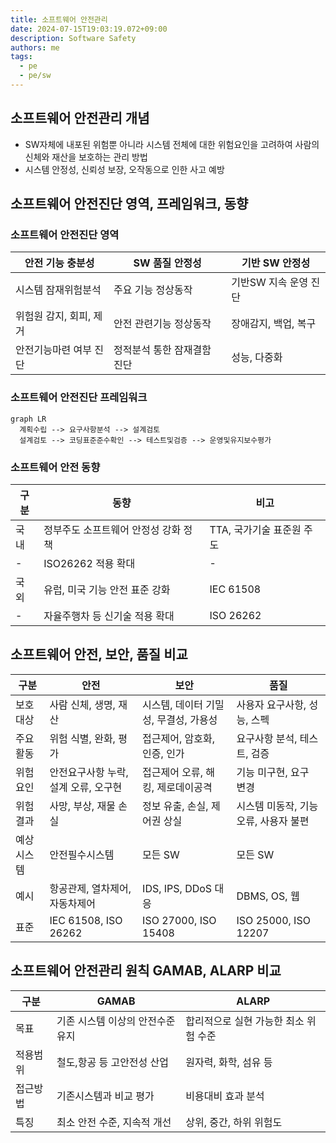 ```yaml
---
title: 소프트웨어 안전관리
date: 2024-07-15T19:03:19.072+09:00
description: Software Safety
authors: me
tags:
  - pe
  - pe/sw 
---
```


## 소프트웨어 안전관리 개념

- SW자체에 내포된 위험뿐 아니라 시스템 전체에 대한 위험요인을 고려하여 사람의 신체와 재산을 보호하는 관리 방법
- 시스템 안정성, 신뢰성 보장, 오작동으로 인한 사고 예방

## 소프트웨어 안전진단 영역, 프레임워크, 동향

### 소프트웨어 안전진단 영역

| 안전 기능 충분성 | SW 품질 안정성 | 기반 SW 안정성 |
| --- | --- | --- |
| 시스템 잠재위험분석 | 주요 기능 정상동작 | 기반SW 지속 운영 진단 |
| 위험원 감지, 회피, 제거 | 안전 관련기능 정상동작 | 장애감지, 백업, 복구 |
| 안전기능마련 여부 진단 | 정적분석 통한 잠재결함 진단 | 성능, 다중화 |

### 소프트웨어 안전진단 프레임워크

```mermaid
graph LR
  계획수립 --> 요구사항분석 --> 설계검토
  설계검토 --> 코딩표준준수확인 --> 테스트및검증 --> 운영및유지보수평가
```

### 소프트웨어 안전 동향

| 구분 | 동향 | 비고 |
| --- | --- | --- |
| 국내 | 정부주도 소프트웨어 안정성 강화 정책 | TTA, 국가기술 표준원 주도 |
| - | ISO26262 적용 확대 | - |
| 국외 | 유럽, 미국 기능 안전 표준 강화 | IEC 61508 |
| - | 자율주행차 등 신기술 적용 확대 | ISO 26262 |

## 소프트웨어 안전, 보안, 품질 비교

| 구분 | 안전 | 보안 | 품질 |
| --- | --- | --- | --- |
| 보호대상 | 사람 신체, 생명, 재산 | 시스템, 데이터 기밀성, 무결성, 가용성 | 사용자 요구사항, 성능, 스펙 |
| 주요 활동 | 위험 식별, 완화, 평가 | 접근제어, 암호화, 인증, 인가 | 요구사항 분석, 테스트, 검증 |
| 위험요인 | 안전요구사항 누락, 설계 오류, 오구현 | 접근제어 오류, 해킹, 제로데이공격 | 기능 미구현, 요구 변경 |
| 위험결과 | 사망, 부상, 재물 손실 | 정보 유출, 손실, 제어권 상실 | 시스템 미동작, 기능 오류, 사용자 불편 |
| 예상시스템 | 안전필수시스템 | 모든 SW | 모든 SW |
| 예시 | 항공관제, 열차제어, 자동차제어 | IDS, IPS, DDoS 대응 | DBMS, OS, 웹 |
| 표준 | IEC 61508, ISO 26262 | ISO 27000, ISO 15408 | ISO 25000, ISO 12207 |

## 소프트웨어 안전관리 원칙 GAMAB, ALARP 비교

| 구분 | GAMAB | ALARP |
| --- | --- | --- |
| 목표 | 기존 시스템 이상의 안전수준 유지 | 합리적으로 실현 가능한 최소 위험 수준 |
| 적용범위 | 철도,항공 등 고안전성 산업 | 원자력, 화학, 섬유 등 |
| 접근방법 | 기존시스템과 비교 평가 | 비용대비 효과 분석 |
| 특징 | 최소 안전 수준, 지속적 개선 | 상위, 중간, 하위 위험도 |
